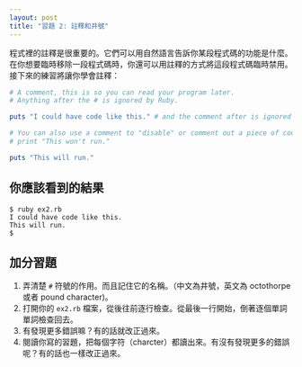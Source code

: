 ```yaml
---
layout: post
title: "習題 2: 註釋和井號"
---
```

程式裡的註釋是很重要的。它們可以用自然語言告訴你某段程式碼的功能是什麼。在你想要臨時移除一段程式碼時，你還可以用註釋的方式將這段程式碼臨時禁用。接下來的練習將讓你學會註釋：

```ruby
# A comment, this is so you can read your program later.
# Anything after the # is ignored by Ruby.

puts "I could have code like this." # and the comment after is ignored

# You can also use a comment to "disable" or comment out a piece of code:
# print "This won't run."

puts "This will run."
```

## 你應該看到的結果
    $ ruby ex2.rb 
    I could have code like this.
    This will run.
    $

## 加分習題

1. 弄清楚 `#` 符號的作用。而且記住它的名稱。（中文為井號，英文為 octothorpe 或者 pound character)。
2. 打開你的 `ex2.rb` 檔案，從後往前逐行檢查。從最後一行開始，倒著逐個單詞單詞檢查回去。
3. 有發現更多錯誤嘛？有的話就改正過來。
4. 閱讀你寫的習題，把每個字符（charcter）都讀出來。有沒有發現更多的錯誤呢？有的話也一樣改正過來。